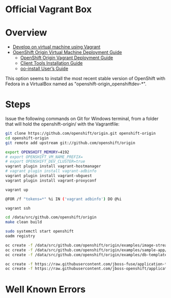 ﻿Official Vagrant Box
====================

# Overview

- [Develop on virtual machine using Vagrant](https://github.com/openshift/origin/blob/master/CONTRIBUTING.adoc#develop-on-virtual-machine-using-vagrant)
- [OpenShift Origin Virtual Machine Deployment Guide](https://github.com/openshift/origin-server/blob/master/documentation/oo_deployment_guide_vm.adoc)
    - [OpenShift Origin Vagrant Deployment Guide](https://github.com/openshift/origin-server/blob/master/documentation/oo_deployment_guide_vagrant.adoc)
    - [Client Tools Installation Guide](https://github.com/openshift/origin-server/blob/master/documentation/oo_client_tools_installation_guide.adoc)
    - [oo-install User’s Guide](https://github.com/openshift/origin-server/blob/master/documentation/oo_install_users_guide.adoc)

This option seems to install the most recent stable version of OpenShift with Fedora in a VirtualBox named as "openshift-origin_openshiftdev-*".

# Steps

Issue the following commands on Git for Windows terminal, from a folder that will hold the openshift-origin/ with the Vagrantfile:

```bash
git clone https://github.com/openshift/origin.git openshift-origin
cd openshift-origin
git remote add upstream git://github.com/openshift/origin

export OPENSHIFT_MEMORY=4192
# export OPENSHIFT_VM_NAME_PREFIX=
# export OPENSHIFT_DEV_CLUSTER=true
vagrant plugin install vagrant-hostmanager
# vagrant plugin install vagrant-adbinfo
vagrant plugin install vagrant-vbguest
vagrant plugin install vagrant-proxyconf

vagrant up

@FOR /f "tokens=*" %i IN ('vagrant adbinfo') DO @%i

vagrant ssh
```

```bash
cd /data/src/github.com/openshift/origin
make clean build

sudo systemctl start openshift
oadm registry

oc create -f /data/src/github.com/openshift/origin/examples/image-streams/image-streams-centos7.json -n openshift
oc create -f /data/src/github.com/openshift/origin/examples/sample-app/application-template-stibuild.json -n openshift
oc create -f /data/src/github.com/openshift/origin/examples/db-templates -n openshift

oc create -f https://raw.githubusercontent.com/jboss-fuse/application-templates/master/fis-image-streams.json -n openshift
oc create -f https://raw.githubusercontent.com/jboss-openshift/application-templates/master/amq/amq62-basic.json -n openshift
```

# Well Known Errors

